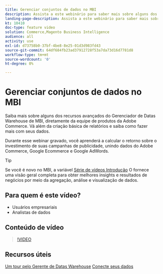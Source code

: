 ```yaml
---
title: Gerenciar conjuntos de dados no MBI
description: Assista a este webinário para saber mais sobre alguns dos recursos avançados do Gerenciador de Datas Warehouse de MBI.
landing-page-description: Assista a este webinário para saber mais sobre alguns dos recursos avançados do Gerenciador de Datas Warehouse de MBI.
kt: 10410
doc-type: feature video
solution: Commerce,Magento Business Intelligence
audience: all
activity: use
exl-id: d73758b0-37bf-4be8-8e25-01d3d983fd43
source-git-commit: 64df684fb23ad37912728f53a7da73d16d7781d8
workflow-type: tm+mt
source-wordcount: '0'
ht-degree: 0%

---
```


# Gerenciar conjuntos de dados no MBI

Saiba mais sobre alguns dos recursos avançados do Gerenciador de Datas Warehouse de MBI, diretamente da equipe de produtos da Adobe Commerce. Vá além da criação básica de relatórios e saiba como fazer mais com seus dados.

Durante esse webinar gravado, você aprenderá a calcular o retorno sobre o investimento de suas campanhas de publicidade, unindo dados do Adobe Commerce, Google Ecommerce e Google AdWords.

>[!TIP]
>
>Se você é novo no MBI, a variável [Série de vídeos Introdução](./../1-overview.md) O fornece uma visão geral completa para obter melhores insights e resultados de negócios por meio da agregação, análise e visualização de dados.

## Para quem é este vídeo?

- Usuários empresariais
- Analistas de dados

## Conteúdo de vídeo

>[!VIDEO](https://video.tv.adobe.com/v/342408?quality=12&learn=on)

## Recursos úteis

[Um tour pelo Gerente de Datas Warehouse](https://docs.magento.com/mbi/data-analyst/data-warehouse-mgr/tour-dwm.html)
[Conecte seus dados](https://docs.magento.com/mbi/data-analyst/importing-data/connecting-data/connecting-data.html)

